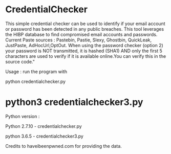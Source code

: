 # CredentialChecker

This simple credential checker can be used to identify if your email account or password has been
detected in any public breaches. 
This tool leverages the HIBP database to find compromised email accounts and passwords.
Current Paste sources : Pastebin, Pastie, Slexy, Ghostbin, QuickLeak, JustPaste, AdHocUrl,OptOut.
When using the password checker (option 2) your password is NOT transmitted, it is hashed (SHA1) AND only the
first 5 characters are used to verify if it is available online.You can verify this in the source code."

Usage : run the program with 

python credentialchecker.py

python3 credentialchecker3.py
========================================
Python version :

Python 2.7.10 - credentialchecker.py 

python 3.6.5  - credentialchecker3.py


Credits to haveibeenpwned.com for providing the data. 



